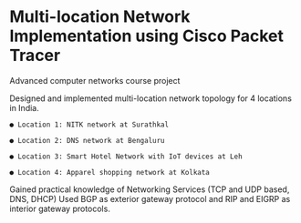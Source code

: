 # Multi-location Network Implementation using Cisco Packet Tracer
 Advanced computer networks course project

Designed and implemented multi-location network topology for 4 locations in India.

	● Location 1: NITK network at Surathkal
	
	● Location 2: DNS network at Bengaluru
	
	● Location 3: Smart Hotel Network with IoT devices at Leh
	
	● Location 4: Apparel shopping network at Kolkata
	
Gained practical knowledge of Networking Services (TCP and UDP based, DNS, DHCP)
Used BGP as exterior gateway protocol and RIP and EIGRP as interior gateway protocols.
